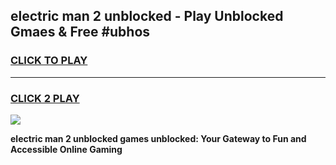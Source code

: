 
## electric man 2 unblocked - Play Unblocked Gmaes & Free #ubhos
<h3>
<a href="https://news.freeplayer.one?title=electric_man_2_unblocked&ref=24F">CLICK TO PLAY</a></h3>
<hr>

<h3>
<a href="https://news.freeplayer.one?title=electric_man_2_unblocked&ref=24F">CLICK 2 PLAY</a>
  
</h3>

<a href="https://news.freeplayer.one?title=electric_man_2_unblocked&ref=24F/"><img src="https://clearcache.store/games.png"></a>


**electric man 2 unblocked games unblocked: Your Gateway to Fun and Accessible Online Gaming**
